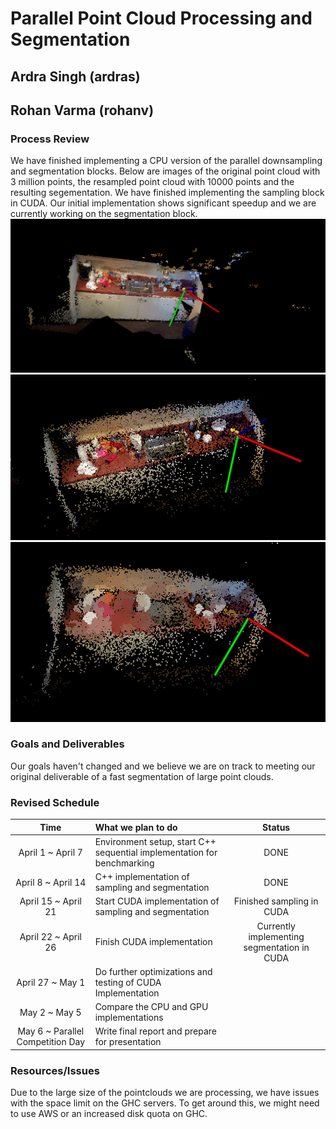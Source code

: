 # Parallel Point Cloud Processing and Segmentation
## Ardra Singh (ardras)
## Rohan Varma (rohanv)

### Process Review
We have finished implementing a CPU version of the parallel downsampling and segmentation blocks. Below are images of the original point cloud with 3 million points, the resampled point cloud with 10000 points and the resulting segementation. 
We have finished implementing the sampling block in CUDA. Our initial implementation shows significant speedup and we are currently working on the segmentation block. 
<img src="pc_or.png">
<img src="pc_rs.png">
<img src="pc_seg.png">
### Goals and Deliverables
Our goals haven't changed and we believe we are on track to meeting our original deliverable of a fast segmentation of large point clouds. 
### Revised Schedule

|   Time    | What we plan to do | Status |
|:---------:|:-------------------|:-----:|
| April 1 ~ April 7  | Environment setup, start C++ sequential implementation for benchmarking | DONE |
| April 8 ~ April 14  | C++ implementation of sampling and segmentation | DONE |
| April 15 ~ April 21 | Start CUDA implementation of sampling and segmentation | Finished sampling in CUDA |
| April 22 ~ April 26 | Finish CUDA implementation | Currently implementing segmentation in CUDA |
| April 27 ~ May 1 | Do further optimizations and testing of CUDA Implementation |  |
| May 2 ~ May 5 | Compare the CPU and GPU implementations |  |
| May 6 ~ Parallel Competition Day | Write final report and prepare for presentation   |    |


### Resources/Issues
Due to the large size of the pointclouds we are processing, we have issues with the space limit on the GHC servers. To get around this, we might need to use AWS or an increased disk quota on GHC.

